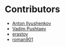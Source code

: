 Contributors
============

* [Anton Ilyushenkov](https://github.com/DriverX)
* [Vadim Pushtaev](https://github.com/VadimPushtaev)
* [erastov](https://github.com/erastov)
* [roman901](https://github.com/roman901)
